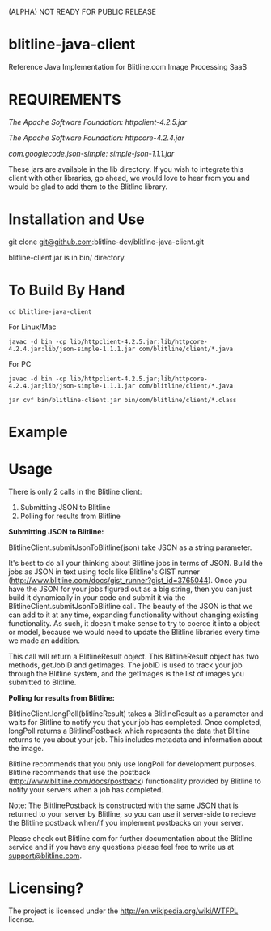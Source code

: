 (ALPHA) NOT READY FOR PUBLIC RELEASE

blitline-java-client
====================

Reference Java Implementation for Blitline.com Image Processing SaaS


REQUIREMENTS
============
*The Apache Software Foundation: httpclient-4.2.5.jar*

*The Apache Software Foundation: httpcore-4.2.4.jar*

*com.googlecode.json-simple: simple-json-1.1.1.jar*

These jars are available in the lib directory. If you wish
to integrate this client with other libraries, go ahead, we would love
to hear from you and would be glad to add them to the 
Blitline library.


Installation and Use
====================
git clone git@github.com:blitline-dev/blitline-java-client.git

blitline-client.jar is in bin/ directory.


To Build By Hand
=======================
```
cd blitline-java-client
```

For Linux/Mac
```Shell
javac -d bin -cp lib/httpclient-4.2.5.jar:lib/httpcore-4.2.4.jar:lib/json-simple-1.1.1.jar com/blitline/client/*.java
```

For PC
```Shell
javac -d bin -cp lib/httpclient-4.2.5.jar;lib/httpcore-4.2.4.jar;lib/json-simple-1.1.1.jar com/blitline/client/*.java
```

```
jar cvf bin/blitline-client.jar bin/com/blitline/client/*.class
```

Example
========================


Usage
========================

There is only 2 calls in the Blitline client:

1. Submitting JSON to Blitline
2. Polling for results from Blitline

**Submitting JSON to Blitline:**

BlitlineClient.submitJsonToBlitline(json) take JSON as a string parameter. 

It's best to do all your thinking about Blitline jobs in terms of JSON. Build the jobs as JSON in text using tools like Blitline's GIST runner (http://www.blitline.com/docs/gist_runner?gist_id=3765044). Once you have the JSON for your jobs figured out as a big string, then you can just build it dynamically in your code and submit it via the BlitlineClient.submitJsonToBlitline call. The beauty of the JSON is that we can add to it at any time, expanding functionality without changing existing functionality. As such, it doesn't make sense to try to coerce it into a object or model, because we would need to update the Blitline libraries every time we made an addition.

This call will return a BlitlineResult object. This BlitlineResult object has two methods, getJobID and getImages. The jobID is used to track your job through the Blitline system, and the getImages is the list of images you submitted to Blitline.

**Polling for results from Blitline:**

BlitlineClient.longPoll(blitlineResult) takes a BlitlineResult as a parameter and waits for Blitline to notify you that your job has completed. Once completed, longPoll returns a BlitlinePostback which represents the data that Blitline returns to you about your job. This includes metadata and information about the image.

Blitline recommends that you only use longPoll for development purposes. Blitline recommends that use the postback (http://www.blitline.com/docs/postback) functionality provided by Blitline to notify your servers when a job has completed. 

Note: The BlitlinePostback is constructed with the same JSON that is returned to your server by Blitline, so you can use it server-side to recieve the Blitline postback when/if you implement postbacks on your server.

Please check out Blitline.com for further documentation about the Blitline service and if you have any questions please feel free to write us at support@blitline.com.


Licensing?
===========================

The project is licensed under the http://en.wikipedia.org/wiki/WTFPL license.


